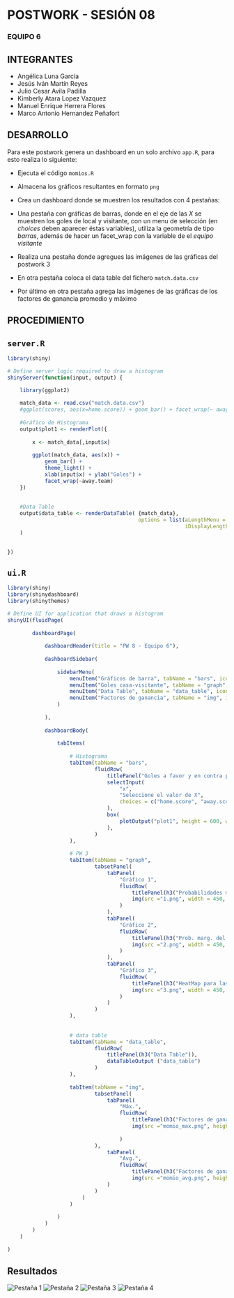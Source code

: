 #     POSTWORK - SESIÓN 08
### EQUIPO 6

## INTEGRANTES
- Angélica Luna García
- Jesús Iván Martín Reyes
- Julio Cesar Avila Padilla
- Kimberly Atara Lopez Vazquez
- Manuel Enrique Herrera Flores
- Marco Antonio Hernandez Peñafort


## DESARROLLO

Para este postwork genera un dashboard en un solo archivo `app.R`, para esto realiza lo siguiente: 

- Ejecuta el código `momios.R`

- Almacena los gráficos resultantes en formato `png` 

- Crea un dashboard donde se muestren los resultados con 4 pestañas:
   
- Una pestaña con gráficas de barras, donde en el eje de las _X_ se muestren los goles de local y visitante, con un menu de selección (en _choices_ deben aparecer éstas variables), utiliza la geometría de tipo _barras_, además de hacer un facet_wrap con la variable de el _equipo visitante_
   
- Realiza una pestaña donde agregues las imágenes de las gráficas del postwork 3
    
- En otra pestaña coloca el data table del fichero `match.data.csv` 
    
- Por último en otra pestaña agrega las imágenes de las gráficas de los factores de ganancia promedio y máximo


## PROCEDIMIENTO

## `server.R`

```R
library(shiny)

# Define server logic required to draw a histogram
shinyServer(function(input, output) {

    library(ggplot2)
    
    match_data <- read.csv("match.data.csv")
    #ggplot(scores, aes(x=home.score)) + geom_bar() + facet_wrap(~ away.team)
    
    #Gráfico de Histograma
    output$plot1 <- renderPlot({
        
        x <- match_data[,input$x]
        
        ggplot(match_data, aes(x)) + 
            geom_bar() +
            theme_light() + 
            xlab(input$x) + ylab("Goles") + 
            facet_wrap(~away.team)
    })
    
    
    #Data Table
    output$data_table <- renderDataTable( {match_data}, 
                                          options = list(aLengthMenu = c(10,15,25,50),
                                                         iDisplayLength = 15)
    )
    

})
```

## `ui.R`
````R
library(shiny)
library(shinydashboard)
library(shinythemes)

# Define UI for application that draws a histogram
shinyUI(fluidPage(
        
        dashboardPage(
            
            dashboardHeader(title = "PW 8 - Equipo 6"),
            
            dashboardSidebar(
                
                sidebarMenu(
                    menuItem("Gráficos de barra", tabName = "bars", icon = icon("bar-chart")),
                    menuItem("Goles casa-visitante", tabName = "graph", icon = icon("area-chart")),
                    menuItem("Data Table", tabName = "data_table", icon = icon("table")),
                    menuItem("Factores de ganancia", tabName = "img", icon = icon("file-picture-o"))
                )
                
            ),
            
            dashboardBody(
                
                tabItems(
                    
                    # Histograma
                    tabItem(tabName = "bars",
                            fluidRow(
                                titlePanel("Goles a favor y en contra por equipo"), 
                                selectInput(
                                    "x",
                                    "Seleccione el valor de X",
                                    choices = c("home.score", "away.score")
                                ),
                                box(
                                    plotOutput("plot1", height = 600, width = 700)
                                ),
                            )
                    ),
                    
                    # PW 3
                    tabItem(tabName = "graph",
                            tabsetPanel(
                                tabPanel(
                                    "Gráfico 1",
                                    fluidRow(
                                        titlePanel(h3("Probabilidades marginales del número de goles que anota el equipo de casa")),
                                        img(src ="1.png", width = 450, height = 450)
                                    )
                                ),
                                tabPanel(
                                    "Gráfico 2",
                                    fluidRow(
                                        titlePanel(h3("Prob. marg. del número de goles que anota el equipo de visitante")),
                                        img(src ="2.png", width = 450, height = 450)
                                    )
                                ),
                                tabPanel(
                                    "Gráfico 3",
                                    fluidRow(
                                        titlePanel(h3("HeatMap para las probabilidades conjuntas")),
                                        img(src ="3.png", width = 450, height = 450)
                                    )
                                )
                            )
                    ),
                    
                    
                    # data table
                    tabItem(tabName = "data_table",
                            fluidRow(        
                                titlePanel(h3("Data Table")),
                                dataTableOutput ("data_table")
                            )
                    ), 
                    
                    tabItem(tabName = "img",
                            tabsetPanel(
                                tabPanel(
                                    "Máx.",
                                    fluidRow(
                                        titlePanel(h3("Factores de ganancia máximo")),
                                        img(src ="momio_max.png", height = 450)
                                        
                                    )
                            ),
                                tabPanel(
                                    "Avg.",
                                    fluidRow(
                                        titlePanel(h3("Factores de ganancia promedio")),
                                        img(src ="momio_avg.png", height = 450)
                                )
                            )
                        )
                    )
                    
                )
            )
        )
    )
    
)
````

## Resultados

![Pestaña 1](https://github.com/AvilaJulio/bedu-ds-equipo6/blob/main/Postwork%208/screenshots/1.png)
![Pestaña 2](https://github.com/AvilaJulio/bedu-ds-equipo6/blob/main/Postwork%208/screenshots/2.png)
![Pestaña 3](https://github.com/AvilaJulio/bedu-ds-equipo6/blob/main/Postwork%208/screenshots/3.png)
![Pestaña 4](https://github.com/AvilaJulio/bedu-ds-equipo6/blob/main/Postwork%208/screenshots/4.png)
